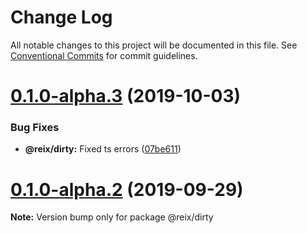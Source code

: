 # Change Log

All notable changes to this project will be documented in this file.
See [Conventional Commits](https://conventionalcommits.org) for commit guidelines.

# [0.1.0-alpha.3](https://github.com/Mateiadrielrafael/reix/compare/@reix/dirty@0.1.0-alpha.2...@reix/dirty@0.1.0-alpha.3) (2019-10-03)


### Bug Fixes

* **@reix/dirty:** Fixed ts errors ([07be611](https://github.com/Mateiadrielrafael/reix/commit/07be611))





# [0.1.0-alpha.2](https://github.com/Mateiadrielrafael/reix/compare/@reix/dirty@0.1.0-alpha.1...@reix/dirty@0.1.0-alpha.2) (2019-09-29)

**Note:** Version bump only for package @reix/dirty
